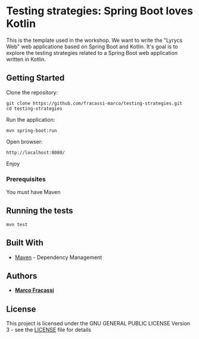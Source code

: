 # Testing strategies: Spring Boot loves Kotlin

This is the template used in the workshop. We want to write the "Lyrycs Web" web applicatione based on Spring Boot and Kotlin. 
It's goal is to explore the testing strategies related to a Spring Boot web application written in Kotlin.

## Getting Started

Clone the repository:

```
git clone https://github.com/fracassi-marco/testing-strategies.git
cd testing-strategies
```

Run the application:

```
mvn spring-boot:run
```

Open browser:

```
http://localhost:8080/
```

Enjoy

### Prerequisites

You must have Maven

## Running the tests

```
mvn test
```

## Built With

* [Maven](https://maven.apache.org/) - Dependency Management

## Authors

* **[Marco Fracassi](https://github.com/fracassi-marco)**

## License

This project is licensed under the GNU GENERAL PUBLIC LICENSE Version 3 - see the [LICENSE](LICENSE) file for details
